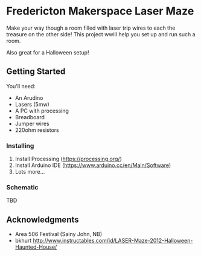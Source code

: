 # Fredericton Makerspace Laser Maze

Make your way though a room filled with laser trip wires to each the treasure on the other side!
This project wwill help you set up and run such a room.

Also great for a Halloween setup!

## Getting Started

You'll need:
* An Arudino
* Lasers (5mw)
* A PC with processing
* Breadboard
* Jumper wires
* 220ohm resistors

### Installing

1) Install Processing  (https://processing.org/)
1) Install Arduino IDE (https://www.arduino.cc/en/Main/Software)
1) Lots more...

### Schematic


TBD

## Acknowledgments

* Area 506 Festival (Sainy John, NB)
* bkhurt http://www.instructables.com/id/LASER-Maze-2012-Halloween-Haunted-House/
